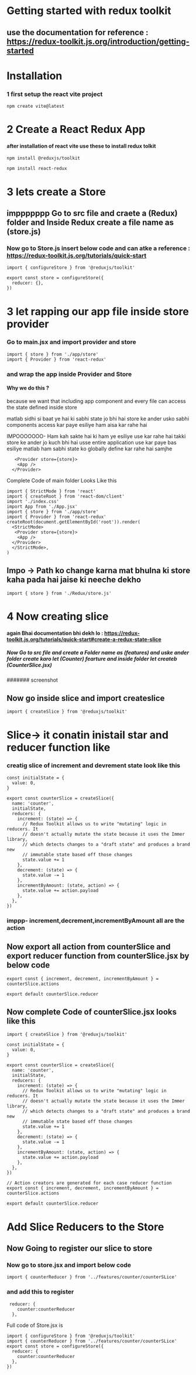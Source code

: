 # Getting started with redux toolkit 
## use the documentation for reference : https://redux-toolkit.js.org/introduction/getting-started
# Installation
### 1 first setup the react vite project 
```
npm create vite@latest
```
# 2 Create a React Redux App
#### after installation of react vite use these to install redux tolkit 
```
npm install @reduxjs/toolkit
```
```
npm install react-redux
```
# 3 lets create a Store 
##  imppppppp  Go to src file and craete a (Redux) folder and Inside Redux create a file name as (store.js)
### Now go to Store.js insert below code and can atke a reference : https://redux-toolkit.js.org/tutorials/quick-start
```
import { configureStore } from '@reduxjs/toolkit'

export const store = configureStore({
  reducer: {},
})
```
# 3 let rapping our app file inside store provider 
### Go to main.jsx  and import provider and store 
```
import { store } from './app/store'
import { Provider } from 'react-redux'
```
###  and wrap the app inside Provider and Store 
####  Why we do this ?
because we want that including app component and every file can access the state defined inside store 

matlab sidhi si baat ye hai ki sabhi state jo bhi hai store ke ander usko sabhi components access kar paye esiliye ham aisa kar rahe hai 

IMPOOOOOOO- Ham kah sakte hai ki ham ye esiliye use kar rahe hai takki store ke ander jo kuch bhi hai usse entire application use kar paye bas esiliye matlab ham sabhi state ko globally define kar rahe hai samjhe 
```
   <Provider store={store}>
    <App />
  </Provider>
```
Complete Code of main folder  Looks Like this 
```
import { StrictMode } from 'react'
import { createRoot } from 'react-dom/client'
import './index.css'
import App from './App.jsx'
import { store } from './app/store'
import { Provider } from 'react-redux'
createRoot(document.getElementById('root')).render(
  <StrictMode>
   <Provider store={store}>
    <App />
  </Provider>
  </StrictMode>,
)

```
##  Impo -> Path ko change karna mat bhulna ki store kaha pada hai jaise ki neeche dekho 
```
import { store } from './Redux/store.js'
```
# 4 Now creating slice 
#### again Bhai documentation bhi dekh lo : https://redux-toolkit.js.org/tutorials/quick-start#create-a-redux-state-slice
##### Now Go to src file and create a Folder name as (features) and uske ander folder create karo let (Counter) fearture and inside folder let createb (CounterSlice.jsx)
####### screenshot
## Now go inside slice and import createslice 
```
import { createSlice } from '@reduxjs/toolkit'
```
# Slice-> it conatin inistail star  and reducer function  like 
### creatig slice of increment and devrement state look like this 
```
const initialState = {
  value: 0,
}

export const counterSlice = createSlice({
  name: 'counter',
  initialState,
  reducers: {
    increment: (state) => {
      // Redux Toolkit allows us to write "mutating" logic in reducers. It
      // doesn't actually mutate the state because it uses the Immer library,
      // which detects changes to a "draft state" and produces a brand new
      // immutable state based off those changes
      state.value += 1
    },
    decrement: (state) => {
      state.value -= 1
    },
    incrementByAmount: (state, action) => {
      state.value += action.payload
    },
  },
})

```
### imppp- increment,decrement,incrementByAmount all are the action 
## Now export all action from counterSlice and export reducer function from counterSlice.jsx by below code 
```
export const { increment, decrement, incrementByAmount } = counterSlice.actions

export default counterSlice.reducer
```
## Now complete Code of counterSlice.jsx looks like this 
```
import { createSlice } from '@reduxjs/toolkit'

const initialState = {
  value: 0,
}

export const counterSlice = createSlice({
  name: 'counter',
  initialState,
  reducers: {
    increment: (state) => {
      // Redux Toolkit allows us to write "mutating" logic in reducers. It
      // doesn't actually mutate the state because it uses the Immer library,
      // which detects changes to a "draft state" and produces a brand new
      // immutable state based off those changes
      state.value += 1
    },
    decrement: (state) => {
      state.value -= 1
    },
    incrementByAmount: (state, action) => {
      state.value += action.payload
    },
  },
})

// Action creators are generated for each case reducer function
export const { increment, decrement, incrementByAmount } = counterSlice.actions

export default counterSlice.reducer
```
# Add Slice Reducers to the Store
## Now Going to register our slice to store 
### Now go to store.jsx and import below code 
```
import { counterReducer } from '../features/counter/counterSLice'
```
### and add this to register 
```
 reducer: {
    counter:counterReducer
  },
```
Full code of Store.jsx is 
```
import { configureStore } from '@reduxjs/toolkit'
import { counterReducer } from '../features/counter/counterSLice'
export const store = configureStore({
  reducer: {
    counter:counterReducer
  },
})
```




